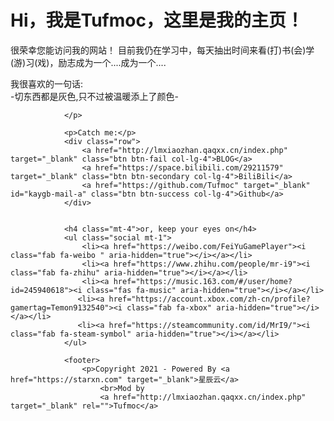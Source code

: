 <html lang="">

<head>
    <meta charset="UTF-8">
    <meta name="viewport" content="width=device-width, initial-scale=1, shrink-to-fit=no">
    <title>Welcome!</title>
    <meta name="description" content="这里是Tufmoc的个人主页，目前仍在学习中，每天抽出时间来看(打)书(会)学(游)习(戏)，励志成为一个....成为一个....">
    <meta name="keywords" content="-切东西都是灰色,只不过被温暖添上了颜色-个人主页,15岁,是学生">
    <link rel="icon" type="image/ico" href="http://b9poqlgrn.hkc.starxn.cn/resource/logo.jpg">
    <link rel="stylesheet" href="https://cdn.staticfile.org/twitter-bootstrap/4.4.1/css/bootstrap.min.css">
    <link rel="stylesheet" href="https://cdn.staticfile.org/font-awesome/5.12.1/css/all.min.css">
    <link rel="stylesheet" href="style.css">
    <link rel="stylesheet" href="https://cdn.jsdelivr.net/npm/aplayer@1.10.1/dist/APlayer.min.css">

</head>

<body>
    <div id="main" class="container">
        <div class="row my-card justify-content-center">
            <div class="col-lg-4 photo-bg"></div>
            <div class="col-lg-8 card">
                <h1>Hi，我是Tufmoc，这里是我的主页！</h1>
                <p>很荣幸您能访问我的网站！ 目前我仍在学习中，每天抽出时间来看(打)书(会)学(游)习(戏)，励志成为一个....成为一个....
                </p>
                <p>
                    我很喜欢的一句话:<br> -切东西都是灰色,只不过被温暖添上了颜色-

                </p>

                <p>Catch me:</p>
                <div class="row">
                    <a href="http://lmxiaozhan.qaqxx.cn/index.php" target="_blank" class="btn btn-fail col-lg-4">BLOG</a>
                    <a href="https://space.bilibili.com/29211579" target="_blank" class="btn btn-secondary col-lg-4">BiliBili</a>
                    <a href="https://github.com/Tufmoc" target="_blank" id="kaygb-mail-a" class="btn btn-success col-lg-4">Github</a>
                </div>


                <h4 class="mt-4">or, keep your eyes on</h4>
                <ul class="social mt-1">
                    <li><a href="https://weibo.com/FeiYuGamePlayer"><i class="fab fa-weibo " aria-hidden="true"></i></a></li>
                    <li><a href="https://www.zhihu.com/people/mr-i9"><i class="fab fa-zhihu" aria-hidden="true"></i></a></li>
                    <li><a href="https://music.163.com/#/user/home?id=245940618"><i class="fas fa-music" aria-hidden="true"></i></a></li>
                   <li><a href="https://account.xbox.com/zh-cn/profile?gamertag=Temon9132540"><i class="fab fa-xbox" aria-hidden="true"></i></a></li>
                   <li><a href="https://steamcommunity.com/id/MrI9/"><i class="fab fa-steam-symbol" aria-hidden="true"></i></a></li>
                </ul>

                <footer>
                    <p>Copyright 2021 - Powered By <a href="https://starxn.com" target="_blank">星辰云</a>
                        <br>Mod by
                        <a href="http://lmxiaozhan.qaqxx.cn/index.php" target="_blank" rel="">Tufmoc</a>

